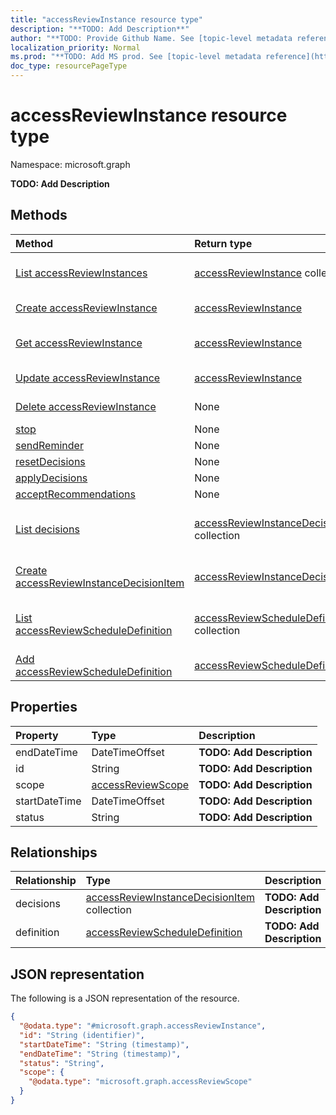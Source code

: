 ```yaml
---
title: "accessReviewInstance resource type"
description: "**TODO: Add Description**"
author: "**TODO: Provide Github Name. See [topic-level metadata reference](https://msgo.azurewebsites.net/add/document/guidelines/metadata.html#topic-level-metadata)**"
localization_priority: Normal
ms.prod: "**TODO: Add MS prod. See [topic-level metadata reference](https://msgo.azurewebsites.net/add/document/guidelines/metadata.html#topic-level-metadata)**"
doc_type: resourcePageType
---
```


# accessReviewInstance resource type

Namespace: microsoft.graph

**TODO: Add Description**

## Methods
|Method|Return type|Description|
|:---|:---|:---|
|[List accessReviewInstances](../api/accessreviewinstance-list.md)|[accessReviewInstance](../resources/accessreviewinstance.md) collection|Get a list of the [accessReviewInstance](../resources/accessreviewinstance.md) objects and their properties.|
|[Create accessReviewInstance](../api/accessreviewinstance-create.md)|[accessReviewInstance](../resources/accessreviewinstance.md)|Create a new [accessReviewInstance](../resources/accessreviewinstance.md) object.|
|[Get accessReviewInstance](../api/accessreviewinstance-get.md)|[accessReviewInstance](../resources/accessreviewinstance.md)|Read the properties and relationships of an [accessReviewInstance](../resources/accessreviewinstance.md) object.|
|[Update accessReviewInstance](../api/accessreviewinstance-update.md)|[accessReviewInstance](../resources/accessreviewinstance.md)|Update the properties of an [accessReviewInstance](../resources/accessreviewinstance.md) object.|
|[Delete accessReviewInstance](../api/accessreviewinstance-delete.md)|None|Deletes an [accessReviewInstance](../resources/accessreviewinstance.md) object.|
|[stop](../api/accessreviewinstance-stop.md)|None|**TODO: Add Description**|
|[sendReminder](../api/accessreviewinstance-sendreminder.md)|None|**TODO: Add Description**|
|[resetDecisions](../api/accessreviewinstance-resetdecisions.md)|None|**TODO: Add Description**|
|[applyDecisions](../api/accessreviewinstance-applydecisions.md)|None|**TODO: Add Description**|
|[acceptRecommendations](../api/accessreviewinstance-acceptrecommendations.md)|None|**TODO: Add Description**|
|[List decisions](../api/accessreviewinstance-list-decisions.md)|[accessReviewInstanceDecisionItem](../resources/accessreviewinstancedecisionitem.md) collection|Get the accessReviewInstanceDecisionItem resources from the decisions navigation property.|
|[Create accessReviewInstanceDecisionItem](../api/accessreviewinstance-post-decisions.md)|[accessReviewInstanceDecisionItem](../resources/accessreviewinstancedecisionitem.md)|Create a new accessReviewInstanceDecisionItem object.|
|[List accessReviewScheduleDefinition](../api/accessreviewinstance-list-definition.md)|[accessReviewScheduleDefinition](../resources/accessreviewscheduledefinition.md) collection|Get the accessReviewScheduleDefinition resources from the definition navigation property.|
|[Add accessReviewScheduleDefinition](../api/accessreviewinstance-post-definition.md)|[accessReviewScheduleDefinition](../resources/accessreviewscheduledefinition.md)|Add definition by posting to the definition collection.|

## Properties
|Property|Type|Description|
|:---|:---|:---|
|endDateTime|DateTimeOffset|**TODO: Add Description**|
|id|String|**TODO: Add Description**|
|scope|[accessReviewScope](../resources/accessreviewscope.md)|**TODO: Add Description**|
|startDateTime|DateTimeOffset|**TODO: Add Description**|
|status|String|**TODO: Add Description**|

## Relationships
|Relationship|Type|Description|
|:---|:---|:---|
|decisions|[accessReviewInstanceDecisionItem](../resources/accessreviewinstancedecisionitem.md) collection|**TODO: Add Description**|
|definition|[accessReviewScheduleDefinition](../resources/accessreviewscheduledefinition.md)|**TODO: Add Description**|

## JSON representation
The following is a JSON representation of the resource.
<!-- {
  "blockType": "resource",
  "keyProperty": "id",
  "@odata.type": "microsoft.graph.accessReviewInstance",
  "baseType": "",
  "openType": false
}
-->
``` json
{
  "@odata.type": "#microsoft.graph.accessReviewInstance",
  "id": "String (identifier)",
  "startDateTime": "String (timestamp)",
  "endDateTime": "String (timestamp)",
  "status": "String",
  "scope": {
    "@odata.type": "microsoft.graph.accessReviewScope"
  }
}
```

